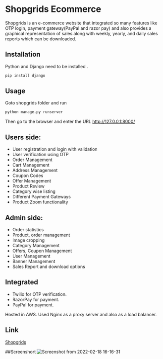 # Shopgrids Ecommerce

Shopgrids is an e-commerce website that integrated so many features like OTP login, payment gateway(PayPal and razor pay) and also provides a graphical representation of sales along with weekly, yearly, and daily sales reports which can be downloaded.

## Installation

Python and Django need to be installed
.

```bash
pip install django
```

## Usage
Goto shopgrids folder and run

```python
python manage.py runserver
```
Then go to the browser and enter the URL http://127.0.0.1:8000/


## Users side:
- User registration and login with validation
- User verification using OTP
- Order Management
- Cart Management
- Address Management
- Coupon Codes
- Offer Management
- Product Review
- Category wise listing
- Different Payment Gateways
- Product Zoom functionality

## Admin side:
- Order statistics
- Product, order management
- Image cropping
- Category Management
- Offers, Coupon Management
- User Management
- Banner Management
- Sales Report and download options

## Integrated
- Twilio for OTP verification.
- RazorPay for payment.
- PayPal for payment.

Hosted in AWS.
Used Nginx as a proxy server and also as a load balancer.


## Link
[Shopgrids](https://shopgrids.vysakh811.tech/)

##Screenshort
![Screenshot from 2022-02-18 16-16-31](https://user-images.githubusercontent.com/91023534/154668335-38a8acb7-cb45-4813-8560-e05542927356.png)


